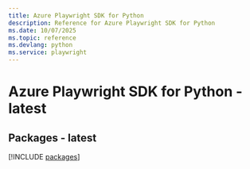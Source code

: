 ```yaml
---
title: Azure Playwright SDK for Python
description: Reference for Azure Playwright SDK for Python
ms.date: 10/07/2025
ms.topic: reference
ms.devlang: python
ms.service: playwright
---
```

# Azure Playwright SDK for Python - latest
## Packages - latest
[!INCLUDE [packages](playwright-index.md)]